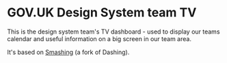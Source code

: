 # GOV.UK Design System team TV

This is the design system team's TV dashboard - used to display our teams calendar and useful information on a big screen in our team area.

It's based on [Smashing](https://github.com/Smashing/smashing) (a fork of Dashing).
